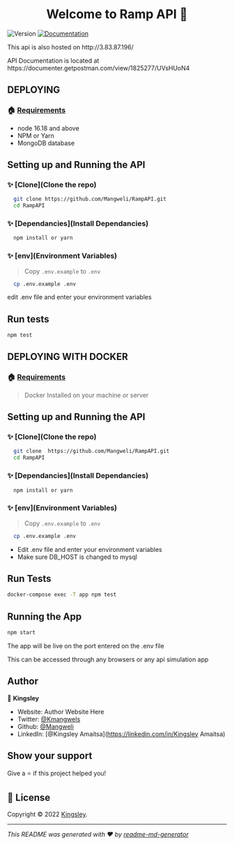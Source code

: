 <h1 align="center">Welcome to Ramp API 👋</h1>
<p>
  <img alt="Version" src="https://img.shields.io/badge/version-1-blue.svg?cacheSeconds=2592000" />
  <a href="https://documenter.getpostman.com/view/1825277/UVsHUoN4" target="_blank">
    <img alt="Documentation" src="https://img.shields.io/badge/documentation-yes-brightgreen.svg" />
  </a>
</p>

<p>This api is also hosted on http://3.83.87.196/</p>
<p>API Documentation is located at https://documenter.getpostman.com/view/1825277/UVsHUoN4</p>

## DEPLOYING
### 🏠 [Requirements](Requirements)
<ul>
	<li>node 16.18 and above</li>
	<li>NPM or Yarn</li>
	<li>MongoDB database </li>
</ul>

## Setting up and Running the API

### ✨ [Clone](Clone the repo)

```sh
  git clone https://github.com/Mangweli/RampAPI.git
  cd RampAPI
```

### ✨ [Dependancies](Install Dependancies)

```sh
  npm install or yarn
```

### ✨ [env](Environment Variables)

> Copy `.env.example` to `.env`

```sh
  cp .env.example .env 
```
edit .env file and enter your environment variables

## Run tests

```sh
npm test
```

## DEPLOYING WITH DOCKER
### 🏠 [Requirements](Requirements)

> Docker Installed on your machine or server

## Setting up and Running the API

### ✨ [Clone](Clone the repo)

```sh
  git clone  https://github.com/Mangweli/RampAPI.git
  cd RampAPI
```

### ✨ [Dependancies](Install Dependancies)

```sh
  npm install or yarn
```

### ✨ [env](Environment Variables)

> Copy `.env.example` to `.env`

```sh
  cp .env.example .env 
```
<ul>
	<li>Edit .env file and enter your environment variables</li>
	<li>Make sure DB_HOST is changed to  mysql</li>
</ul>


## Run Tests
```sh
docker-compose exec -T app npm test
```

## Running the App

```sh
npm start
```
<p>The app will be live on the port entered on the .env file</p>
<p>This can be accessed through any  browsers or any api simulation app</p>



## Author

👤 **Kingsley**

* Website: Author Website Here
* Twitter: [@Kmangwels](https://twitter.com/Kmangwels)
* Github: [@Mangweli](https://github.com/Mangweli)
* LinkedIn: [@Kingsley Amaitsa](https://linkedin.com/in/Kingsley Amaitsa)


## Show your support

Give a ⭐️ if this project helped you!

## 📝 License

Copyright © 2022 [Kingsley](https://github.com/Mangweli).<br />

***
_This README was generated with ❤️ by [readme-md-generator](https://github.com/kefranabg/readme-md-generator)_
